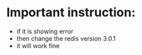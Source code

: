 # Important instruction:

* if it is showing error
* then change the redis version 3.0.1
* it will work fine